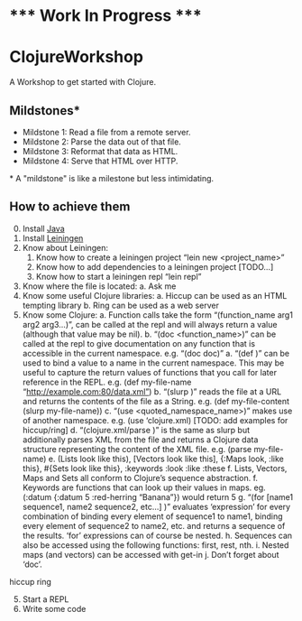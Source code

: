 
*** Work In Progress ***
========================

ClojureWorkshop
==============

A Workshop to get started with Clojure.


Mildstones*
-----------

* Mildstone 1: Read a file from a remote server.
* Mildstone 2: Parse the data out of that file. 
* Mildstone 3: Reformat that data as HTML. 
* Mildstone 4: Serve that HTML over HTTP.

\* A "mildstone" is like a milestone but less intimidating.


How to achieve them
-------------------

0.	Install [Java](http://www.oracle.com/technetwork/java/javase/downloads/index.html)
1.	Install [Leiningen](http://leiningen.org/)
2.	Know about Leiningen:
	1.	Know how to create a leiningen project “lein new <project_name>”
	2.	Know how to add dependencies to a leiningen project [TODO…]
	3.	Know how to start a leiningen repl “lein repl”
3.	Know where the file is located:
	a.	Ask me
4.	Know some useful Clojure libraries:
	a.	Hiccup can be used as an HTML tempting library
	b.	Ring can be used as a web server
5. 	Know some Clojure:
	a.	Function calls take the form “(function_name arg1 arg2 arg3…)”, can be called at the repl and will always return a value (although that value may be nil).
	b.	“(doc <function_name>)” can be called at the repl to give documentation on any function that is accessible in the current namespace. e.g. “(doc doc)”
	a.	“(def <name> <value>)” can be used to bind a value to a name in the current namespace. This may be useful to capture the return values of functions that you call for later reference in the REPL. e.g. (def my-file-name “http://example.com:80/data.xml”)
	b.	“(slurp <url>)” reads the file at a URL and returns the contents of the file as a String. e.g. (def my-file-content (slurp my-file-name))
	c.	“(use <quoted_namespace_name>)” makes use of another namespace. e.g. (use ‘clojure.xml) [TODO: add examples for hiccup/ring]
	d.	“(clojure.xml/parse <url>)” is the same as slurp but additionally parses XML from the file and returns a Clojure data structure representing the content of the XML file. e.g. (parse my-file-name)
	e.	(Lists look like this), [Vectors look like this], {:Maps look, :like this}, #{Sets look like this}, :keywords :look :like :these
	f.	Lists, Vectors, Maps and Sets all conform to Clojure’s sequence abstraction.
	f.	Keywords are functions that can look up their values in maps. eg. (:datum {:datum 5 :red-herring “Banana”}) would return 5
	g.	“(for [name1 sequence1, name2 sequence2, etc…] <expression>)” evaluates ‘expression’ for every combination of binding every element of sequence1 to name1, binding every element of sequence2 to name2, etc. and returns a sequence of the results. ‘for’ expressions can of course be nested.
	h.	Sequences can also be accessed using the following functions: first, rest, nth.
	i.	Nested maps (and vectors) can be accessed with get-in
	j.	Don’t forget about ‘doc’.

hiccup
ring


5.	Start a REPL
6. 	Write some code
